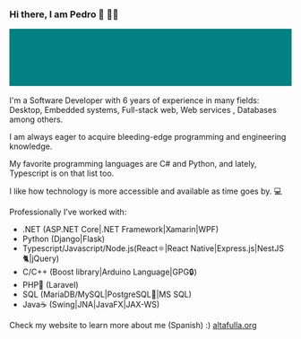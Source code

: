 ### Hi there, I am Pedro 👋 👨‍💻

<img src="https://raw.githubusercontent.com/altafulla/altafulla/master/banner.png" alt="Teal">

I'm a Software Developer with 6 years of experience in many fields: Desktop, Embedded systems, Full-stack web, Web services , Databases among others.

I am always eager to acquire bleeding-edge programming and engineering knowledge.

My favorite programming languages are C# and Python, and lately, Typescript is on that list too.

I like how technology is more accessible and available as time goes by. 💻

Professionally I've worked with:

* .NET (ASP.NET Core|.NET Framework|Xamarin|WPF) 
* Python (Django|Flask)
* Typescript/Javascript/Node.js(React⚛️|React Native|Express.js|NestJS🐈‍|jQuery)
* C/C++ (Boost library|Arduino Language|GPG🔒)
* PHP🐘 (Laravel)
* SQL (MariaDB/MySQL|PostgreSQL🐘|MS SQL)
* Java☕ (Swing|JNA|JavaFX|JAX-WS)

Check my website to learn more about me (Spanish) :) [altafulla.org](https://www.altafulla.org)
<!--
**altafulla/altafulla** is a ✨ _special_ ✨ repository because its `README.md` (this file) appears on your GitHub profile.

Here are some ideas to get you started:

- 🔭 I’m currently working on ...
- 🌱 I’m currently learning ...
- 👯 I’m looking to collaborate on ...
- 🤔 I’m looking for help with ...
- 💬 Ask me about ...
- 📫 How to reach me: ...
- 😄 Pronouns: ...
- ⚡ Fun fact: ...
-->
